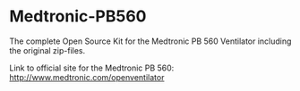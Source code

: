 # Medtronic-PB560

The complete Open Source Kit for the Medtronic PB 560 Ventilator including the original zip-files.

Link to official site for the Medtronic PB 560:
http://www.medtronic.com/openventilator
